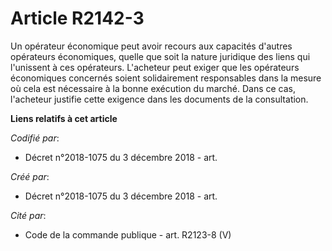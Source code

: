 # Article R2142-3

Un opérateur économique peut avoir recours aux capacités d'autres opérateurs économiques, quelle que soit la nature juridique
des liens qui l'unissent à ces opérateurs. L'acheteur peut exiger que les opérateurs économiques concernés soient
solidairement responsables dans la mesure où cela est nécessaire à la bonne exécution du marché. Dans ce cas, l'acheteur
justifie cette exigence dans les documents de la consultation.

**Liens relatifs à cet article**

_Codifié par_:

  - Décret n°2018-1075 du 3 décembre 2018 - art.

_Créé par_:

  - Décret n°2018-1075 du 3 décembre 2018 - art.

_Cité par_:

  - Code de la commande publique - art. R2123-8 (V)

